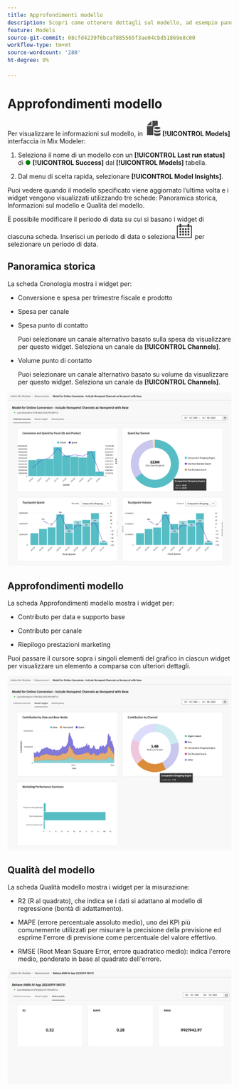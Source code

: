 ```yaml
---
title: Approfondimenti modello
description: Scopri come ottenere dettagli sul modello, ad esempio panoramica storica, informazioni sul modello e qualità del modello in Mix Modeler.
feature: Models
source-git-commit: 08cfd4239f6bcaf885565f3ae04cbd51869e8c00
workflow-type: tm+mt
source-wordcount: '280'
ht-degree: 0%

---
```



# Approfondimenti modello

Per visualizzare le informazioni sul modello, in ![Modelli](../assets/icons/FileData.svg) **[!UICONTROL Models]** interfaccia in Mix Modeler:

1. Seleziona il nome di un modello con un **[!UICONTROL Last run status]** di <span style="color:green">●</span> **[!UICONTROL Success]** dal **[!UICONTROL Models]** tabella.

1. Dal menu di scelta rapida, selezionare **[!UICONTROL Model Insights]**.

Puoi vedere quando il modello specificato viene aggiornato l’ultima volta e i widget vengono visualizzati utilizzando tre schede: Panoramica storica, Informazioni sul modello e Qualità del modello.

È possibile modificare il periodo di data su cui si basano i widget di ciascuna scheda. Inserisci un periodo di data o seleziona ![Calendario](../assets/icons/Calendar.svg) per selezionare un periodo di data.


## Panoramica storica

La scheda Cronologia mostra i widget per:

* Conversione e spesa per trimestre fiscale e prodotto

* Spesa per canale

* Spesa punto di contatto

  Puoi selezionare un canale alternativo basato sulla spesa da visualizzare per questo widget. Seleziona un canale da **[!UICONTROL Channels]**.

* Volume punto di contatto

  Puoi selezionare un canale alternativo basato su volume da visualizzare per questo widget. Seleziona un canale da **[!UICONTROL Channels]**.



![Modello - Panoramica storica](../assets/model-historical-overview.png)


## Approfondimenti modello

La scheda Approfondimenti modello mostra i widget per:

* Contributo per data e supporto base

* Contributo per canale

* Riepilogo prestazioni marketing

Puoi passare il cursore sopra i singoli elementi del grafico in ciascun widget per visualizzare un elemento a comparsa con ulteriori dettagli.

![Modello - Approfondimenti modello](../assets/model-model-insights.png)


## Qualità del modello

La scheda Qualità modello mostra i widget per la misurazione:

* R2 (R al quadrato), che indica se i dati si adattano al modello di regressione (bontà di adattamento).

* MAPE (errore percentuale assoluto medio), uno dei KPI più comunemente utilizzati per misurare la precisione della previsione ed esprime l&#39;errore di previsione come percentuale del valore effettivo.

* RMSE (Root Mean Square Error, errore quadratico medio): indica l&#39;errore medio, ponderato in base al quadrato dell&#39;errore.

![Qualità del modello](../assets/model-quality.png)


